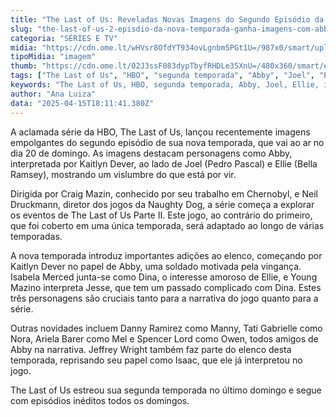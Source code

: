 ```yaml
---
title: "The Last of Us: Reveladas Novas Imagens do Segundo Episódio da Temporada"
slug: "the-last-of-us-2-episdio-da-nova-temporada-ganha-imagens-com-abby-e-joel"
categoria: "SÉRIES E TV"
midia: "https://cdn.ome.lt/wHVsr8OfdYT934ovLgnbm5PGt1U=/987x0/smart/uploads/conteudo/fotos/abby-the-last-of-us.png"
tipoMidia: "imagem"
thumb: "https://cdn.ome.lt/02J3ssF083dypTbyfRHDLe35XnU=/480x360/smart/extras/conteudos/abby-the-last-of-us.png"
tags: ["The Last of Us", "HBO", "segunda temporada", "Abby", "Joel", "Ellie", "imagens", "série", "estreia"]
keywords: "The Last of Us, HBO, segunda temporada, Abby, Joel, Ellie, imagens, série, estreia"
author: "Ana Luiza"
data: "2025-04-15T18:11:41.380Z"
---
```


A aclamada série da HBO, The Last of Us, lançou recentemente imagens empolgantes do segundo episódio de sua nova temporada, que vai ao ar no dia 20 de domingo. As imagens destacam personagens como Abby, interpretada por Kaitlyn Dever, ao lado de Joel (Pedro Pascal) e Ellie (Bella Ramsey), mostrando um vislumbre do que está por vir.

<blockquote class="twitter-tweet"><a href="https://twitter.com/user/status/1912188158734967102"></a></blockquote>

Dirigida por Craig Mazin, conhecido por seu trabalho em Chernobyl, e Neil Druckmann, diretor dos jogos da Naughty Dog, a série começa a explorar os eventos de The Last of Us Parte II. Este jogo, ao contrário do primeiro, que foi coberto em uma única temporada, será adaptado ao longo de várias temporadas.

A nova temporada introduz importantes adições ao elenco, começando por Kaitlyn Dever no papel de Abby, uma soldado motivada pela vingança. Isabela Merced junta-se como Dina, o interesse amoroso de Ellie, e Young Mazino interpreta Jesse, que tem um passado complicado com Dina. Estes três personagens são cruciais tanto para a narrativa do jogo quanto para a série.

Outras novidades incluem Danny Ramirez como Manny, Tati Gabrielle como Nora, Ariela Barer como Mel e Spencer Lord como Owen, todos amigos de Abby na narrativa. Jeffrey Wright também faz parte do elenco desta temporada, reprisando seu papel como Isaac, que ele já interpretou no jogo.

The Last of Us estreou sua segunda temporada no último domingo e segue com episódios inéditos todos os domingos.